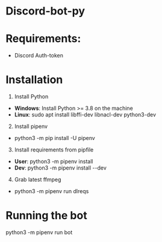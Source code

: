 # Discord-bot-py

# Requirements:
* Discord Auth-token

# Installation
1. Install Python
  - **Windows**: Install Python >= 3.8 on the machine
  - **Linux**: sudo apt install libffi-dev libnacl-dev python3-dev
2. Install pipenv
  - python3 -m pip install -U pipenv
3. Install requirements from pipfile
  - **User**: python3 -m pipenv install
  - **Dev**: python3 -m pipenv install --dev
4. Grab latest ffmpeg
  - python3 -m pipenv run dlreqs

# Running the bot
python3 -m pipenv run bot